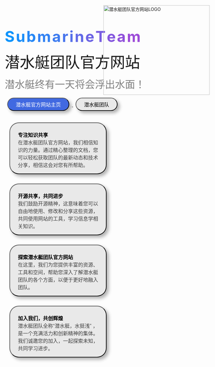 <style>
  button {
    box-shadow: 7px 7px 11px rgba(0, 0, 0, 0.3);
  }
</style>


<style>
  /* 设置一个相对定位的容器 */
  .relative-container {
    position: relative;
    width: 80%; /* 容器宽度 */
    max-width: 600px; /* 容器最大宽度 */
    margin: 20px auto; /* 水平居中 */
    padding: 20px;
  }

  /* 绝对定位的图片 */
  .absolute-image {
    position: absolute;
    top: -10px; /* 距离容器顶部20px */
    right: -180px; /* 距离容器右侧20px */
    width: 339px; /* 图片宽度 */
    height: 286px;
  }
</style>

<div class="relative-container">
  <img src="/Submarine.png" alt="潜水艇团队官方网站LOGO" class="absolute-image">
</div>


<font color="#0C93FC" size="36" style="font-weight: bold;">S</font>
<font color="#188DF9" size="36" style="font-weight: bold;">u</font>
<font color="#2487F6" size="36" style="font-weight: bold;">b</font>
<font color="#3081F3" size="36" style="font-weight: bold;">m</font>
<font color="#3C7BF0" size="36" style="font-weight: bold;">a</font>
<font color="#4875ED" size="36" style="font-weight: bold;">r</font>
<font color="#546FEA" size="36" style="font-weight: bold;">i</font>
<font color="#6069E7" size="36" style="font-weight: bold;">n</font>
<font color="#6C63E4" size="36" style="font-weight: bold;">e</font>
<font color="#785DE1" size="36" style="font-weight: bold;">T</font>
<font color="#8457DE" size="36" style="font-weight: bold;">e</font>
<font color="#9051DB" size="36" style="font-weight: bold;">a</font>
<font color="#9C4BD8" size="36" style="font-weight: bold;">m</font>
<p></p>
<font face="黑体" size=10>潜水艇团队官方网站</font>  
<p></p>
<font face="黑体"  color="gray" size=6>潜水艇终有一天将会浮出水面！</font>


<p></p>
<a href="https://submarineteam.netlify.app/home" target="_blank">
    <button style="background-color: #4169E1; border-radius: 50px; color: white; padding: 7px 25px; text-align: center; text-decoration: none; display: inline-block; font-size: 16px; margin: 8px; cursor: pointer;">潜水艇官方网站主页</button>
</a>

<a href="https://www.luogu.com.cn/team/78082" target="_blank">
    <button style="background-color: #e9e9e9; border-radius: 50px; color: black; padding: 7px 25px; text-align: center; text-decoration: none; display: inline-block; font-size: 16px; margin: 8px; cursor: pointer;">潜水艇团队</button>
</a>

<p></p>


<button style="background-color: #e9e9e9; height: 165px; border-radius: 30px; color: black; padding: 25px 25px; text-align: left; text-decoration: none; display: inline-block; font-size: 16px; margin: 15px; cursor: pointer;">
    <b>专注知识共享</b> 
    <font color=#3f3f3f> 
        <br> 在潜水艇团队官方网站，我们相信知 <br> 识的力量。通过精心整理的文档，您 <br> 可以轻松获取团队的最新动态和技术 <br> 分享，相信这会对您有所帮助。
    </font>

</button>

<button style="background-color: #e9e9e9; height: 165px; border-radius: 30px; color: black; padding: 25px 25px; text-align: left; text-decoration: none; display: inline-block; font-size: 16px; margin: 15px; cursor: pointer;">
    <b>开源共享，共同进步</b> 
    <font color=#3f3f3f> 
        <br> 我们鼓励开源精神，这意味着您可以 <br> 自由地使用、修改和分享这些资源， <br> 共同使用网站的工具，学习信息学相 <br> 关知识。
    </font>
</button>

<button style="background-color: #e9e9e9; height: 165px; border-radius: 30px; color: black; padding: 25px 25px; text-align: left; text-decoration: none; display: inline-block; font-size: 16px; margin: 15px; cursor: pointer;">
    <b>探索潜水艇团队官方网站</b> 
    <font color=#3f3f3f> 
        <br> 在这里，我们为您提供丰富的资源、 <br> 工具和空间，帮助您深入了解潜水艇 <br> 团队的各个方面，以便于更好地融入 <br> 团队。
    </font>
</button>

<button style="background-color: #e9e9e9; height: 165px; border-radius: 30px; color: black; padding: 25px 25px; text-align: left; text-decoration: none; display: inline-block; font-size: 16px; margin: 15px; cursor: pointer;">
    <b>加入我们，共创辉煌</b> 
    <font color=#3f3f3f> 
        <br> 潜水艇团队全称“潜水艇，水挺浅” ， <br> 是一个充满活力和创新精神的集体。 <br> 我们诚邀您的加入，一起探索未知，<br> 共同学习进步。  
    </font>
</button>



